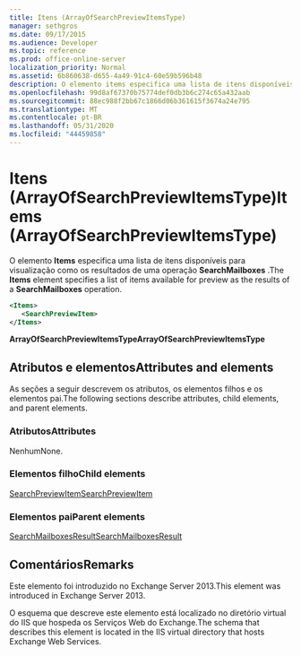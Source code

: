 ```yaml
---
title: Itens (ArrayOfSearchPreviewItemsType)
manager: sethgros
ms.date: 09/17/2015
ms.audience: Developer
ms.topic: reference
ms.prod: office-online-server
localization_priority: Normal
ms.assetid: 6b860638-d655-4a49-91c4-60e59b596b48
description: O elemento items especifica uma lista de itens disponíveis para visualização como os resultados de uma operação SearchMailboxes.
ms.openlocfilehash: 99d8af67370b75774def0db3b6c274c65a432aab
ms.sourcegitcommit: 88ec988f2bb67c1866d06b361615f3674a24e795
ms.translationtype: MT
ms.contentlocale: pt-BR
ms.lasthandoff: 05/31/2020
ms.locfileid: "44459858"
---
```

# <a name="items-arrayofsearchpreviewitemstype"></a><span data-ttu-id="53519-103">Itens (ArrayOfSearchPreviewItemsType)</span><span class="sxs-lookup"><span data-stu-id="53519-103">Items (ArrayOfSearchPreviewItemsType)</span></span>

<span data-ttu-id="53519-104">O elemento **Items** especifica uma lista de itens disponíveis para visualização como os resultados de uma operação **SearchMailboxes** .</span><span class="sxs-lookup"><span data-stu-id="53519-104">The **Items** element specifies a list of items available for preview as the results of a **SearchMailboxes** operation.</span></span> 
  
```XML
<Items>
   <SearchPreviewItem>
</Items>
```

 <span data-ttu-id="53519-105">**ArrayOfSearchPreviewItemsType**</span><span class="sxs-lookup"><span data-stu-id="53519-105">**ArrayOfSearchPreviewItemsType**</span></span>
## <a name="attributes-and-elements"></a><span data-ttu-id="53519-106">Atributos e elementos</span><span class="sxs-lookup"><span data-stu-id="53519-106">Attributes and elements</span></span>

<span data-ttu-id="53519-107">As seções a seguir descrevem os atributos, os elementos filhos e os elementos pai.</span><span class="sxs-lookup"><span data-stu-id="53519-107">The following sections describe attributes, child elements, and parent elements.</span></span>
  
### <a name="attributes"></a><span data-ttu-id="53519-108">Atributos</span><span class="sxs-lookup"><span data-stu-id="53519-108">Attributes</span></span>

<span data-ttu-id="53519-109">Nenhum</span><span class="sxs-lookup"><span data-stu-id="53519-109">None.</span></span>
  
### <a name="child-elements"></a><span data-ttu-id="53519-110">Elementos filho</span><span class="sxs-lookup"><span data-stu-id="53519-110">Child elements</span></span>

[<span data-ttu-id="53519-111">SearchPreviewItem</span><span class="sxs-lookup"><span data-stu-id="53519-111">SearchPreviewItem</span></span>](searchpreviewitem.md)
  
### <a name="parent-elements"></a><span data-ttu-id="53519-112">Elementos pai</span><span class="sxs-lookup"><span data-stu-id="53519-112">Parent elements</span></span>

[<span data-ttu-id="53519-113">SearchMailboxesResult</span><span class="sxs-lookup"><span data-stu-id="53519-113">SearchMailboxesResult</span></span>](searchmailboxesresult.md)
  
## <a name="remarks"></a><span data-ttu-id="53519-114">Comentários</span><span class="sxs-lookup"><span data-stu-id="53519-114">Remarks</span></span>

<span data-ttu-id="53519-115">Este elemento foi introduzido no Exchange Server 2013.</span><span class="sxs-lookup"><span data-stu-id="53519-115">This element was introduced in Exchange Server 2013.</span></span>
  
<span data-ttu-id="53519-116">O esquema que descreve este elemento está localizado no diretório virtual do IIS que hospeda os Serviços Web do Exchange.</span><span class="sxs-lookup"><span data-stu-id="53519-116">The schema that describes this element is located in the IIS virtual directory that hosts Exchange Web Services.</span></span>
  

